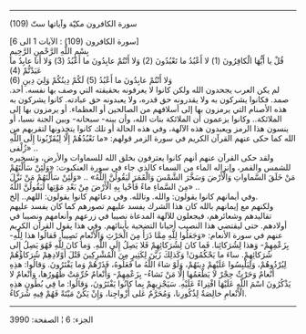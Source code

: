 ------------------------------------------------------------------------

(109) سورة الكافرون مكيّة وآياتها ستّ  
  
\[سورة الكافرون (109) : الآيات 1 الى 6\]  
بِسْمِ اللَّهِ الرَّحْمنِ الرَّحِيمِ  
قُلْ يا أَيُّهَا الْكافِرُونَ (1) لا أَعْبُدُ ما تَعْبُدُونَ (2) وَلا أَنْتُمْ عابِدُونَ ما أَعْبُدُ
(3) وَلا أَنا عابِدٌ ما عَبَدْتُّمْ (4)  
وَلا أَنْتُمْ عابِدُونَ ما أَعْبُدُ (5) لَكُمْ دِينُكُمْ وَلِيَ دِينِ (6)  
لم يكن العرب يجحدون الله ولكن كانوا لا يعرفونه بحقيقته التي وصف بها
نفسه. أحد. صمد. فكانوا يشركون به ولا يقدرونه حق قدره، ولا يعبدونه حق
عبادته. كانوا يشركون به هذه الأصنام التي يرمزون بها إلى أسلافهم من
الصالحين أو العظماء. أو يرمزون بها إلى الملائكة.. وكانوا يزعمون أن
الملائكة بنات الله، وأن بينه- سبحانه- وبين الجنة نسبا، أو ينسون هذا
الرمز ويعبدون هذه الآلهة، وفي هذه الحالة أو تلك كانوا يتخذونها لتقربهم
من الله كما حكى عنهم القرآن الكريم في سورة الزمر قولهم: «ما نَعْبُدُهُمْ إِلَّا
لِيُقَرِّبُونا إِلَى اللَّهِ زُلْفى» ..  
ولقد حكى القرآن عنهم أنهم كانوا يعترفون بخلق الله للسماوات والأرض،
وتسخيره للشمس والقمر، وإنزاله الماء من السماء كالذي جاء في سورة
العنكبوت: «وَلَئِنْ سَأَلْتَهُمْ مَنْ خَلَقَ السَّماواتِ وَالْأَرْضَ وَسَخَّرَ الشَّمْسَ وَالْقَمَرَ لَيَقُولُنَّ
اللَّهُ» .. «وَلَئِنْ سَأَلْتَهُمْ مَنْ نَزَّلَ مِنَ السَّماءِ ماءً فَأَحْيا بِهِ الْأَرْضَ مِنْ بَعْدِ مَوْتِها
لَيَقُولُنَّ اللَّهُ» ..  
وفي أيمانهم كانوا يقولون: والله. وتالله. وفي دعائهم كانوا يقولون:
اللهم.. إلخ.  
ولكنهم مع إيمانهم بالله كان هذا الشرك يفسد عليهم تصورهم كما كان يفسد
عليهم تقاليدهم وشعائرهم، فيجعلون للآلهة المدعاة نصيبا في زرعهم وأنعامهم
ونصيبا في أولادهم. حتى ليقتضي هذا النصيب أحيانا التضحية بأبنائهم. وفي
هذا يقول القرآن الكريم عنهم في سورة الأنعام: «وَجَعَلُوا لِلَّهِ مِمَّا ذَرَأَ مِنَ
الْحَرْثِ وَالْأَنْعامِ نَصِيباً. فَقالُوا هذا لِلَّهِ- بِزَعْمِهِمْ- وَهذا لِشُرَكائِنا. فَما كانَ
لِشُرَكائِهِمْ فَلا يَصِلُ إِلَى اللَّهِ. وَما كانَ لِلَّهِ فَهُوَ يَصِلُ إِلى شُرَكائِهِمْ. ساءَ ما
يَحْكُمُونَ! وَكَذلِكَ زَيَّنَ لِكَثِيرٍ مِنَ الْمُشْرِكِينَ قَتْلَ أَوْلادِهِمْ شُرَكاؤُهُمْ لِيُرْدُوهُمْ،
وَلِيَلْبِسُوا عَلَيْهِمْ دِينَهُمْ، وَلَوْ شاءَ اللَّهُ ما فَعَلُوهُ، فَذَرْهُمْ وَما يَفْتَرُونَ. وَقالُوا:
هذِهِ أَنْعامٌ وَحَرْثٌ حِجْرٌ لا يَطْعَمُها إِلَّا مَنْ نَشاءُ- بِزَعْمِهِمْ- وَأَنْعامٌ حُرِّمَتْ ظُهُورُها،
وَأَنْعامٌ لا يَذْكُرُونَ اسْمَ اللَّهِ عَلَيْهَا افْتِراءً عَلَيْهِ. سَيَجْزِيهِمْ بِما كانُوا يَفْتَرُونَ،
وَقالُوا: ما فِي بُطُونِ هذِهِ الْأَنْعامِ خالِصَةٌ لِذُكُورِنا، وَمُحَرَّمٌ عَلى أَزْواجِنا، وَإِنْ يَكُنْ
مَيْتَةً فَهُمْ فِيهِ شُرَكاءُ.

------------------------------------------------------------------------

الجزء: 6 ¦ الصفحة: 3990
